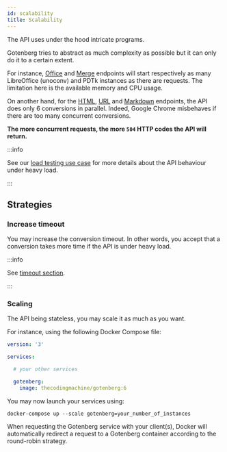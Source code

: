 ```yaml
---
id: scalability
title: Scalability
---
```


The API uses under the hood intricate programs.

Gotenberg tries to abstract as much complexity as possible but it can
only do it to a certain extent.

For instance, [Office](office) and [Merge](merge) endpoints will start respectively as many LibreOffice (unoconv) and PDTk
instances as there are requests. The limitation here is the available memory and CPU usage.

On another hand, for the [HTML](html), [URL](url) and [Markdown](markdown) endpoints, the API does only 6 conversions in parallel.
Indeed, Google Chrome misbehaves if there are too many concurrent conversions.

**The more concurrent requests, the more `504` HTTP codes the API will return.**

:::info

See our [load testing use case](https://github.com/thecodingmachine/gotenberg/tree/master/loadtesting) for more details about the API behaviour under heavy load.

:::

## Strategies

### Increase timeout

You may increase the conversion timeout. In other words, you accept that a conversion takes more time
if the API is under heavy load.

:::info

See [timeout section](timeout).

:::

### Scaling

The API being stateless, you may scale it as much as you want.

For instance, using the following Docker Compose file:

```yaml
version: '3'

services:

  # your other services

  gotenberg:
    image: thecodingmachine/gotenberg:6
```

You may now launch your services using:

```
docker-compose up --scale gotenberg=your_number_of_instances
```

When requesting the Gotenberg service with your client(s), Docker will automatically
redirect a request to a Gotenberg container according to the round-robin strategy.
